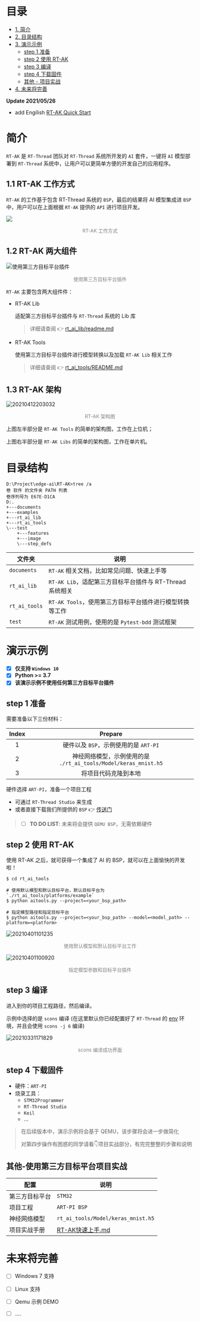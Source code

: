 # 目录

- [1. 简介](#简介)
- [2. 目录结构](#目录结构)
- [3. 演示示例](#演示示例)
  - [step 1 准备](#step-1-准备)
  - [step 2 使用 RT-AK](#step-2-使用-RT-AK)
  - [step 3 编译](#step-3-编译)
  - [step 4 下载固件](#step-4-下载固件)
  - [其他 - 项目实战](#其他-使用第三方目标平台项目实战)
- [4. 未来将完善](#未来将完善)

**Update 2021/05/26**

- add Engilish  [RT-AK Quick Start](documents/RT-AK%20Quick%20Start.md)

# 简介

`RT-AK` 是 `RT-Thread` 团队对 `RT-Thread` 系统所开发的 `AI` 套件，一键将 `AI` 模型部署到 `RT-Thread` 系统中，让用户可以更简单方便的开发自己的应用程序。

## 1.1 RT-AK 工作方式

`RT-AK` 的工作基于包含 RT-Thread 系统的 `BSP`，最后的结果将 AI 模型集成进 `BSP` 中，用户可以在上面根据 `RT-AK`  提供的 `API` 进行项目开发。

![](./documents/imgs/20210412202832.png)

<center><font size=2 color="gray">RT-AK 工作方式</font></center>

## 1.2 RT-AK 两大组件

![使用第三方目标平台插件](./documents/imgs/20210331173329.png)

<center><font size=2 color="gray">使用第三方目标平台插件</font></center>

`RT-AK` 主要包含两大组件件：

- RT-AK Lib

  适配第三方目标平台插件与 `RT-Thread` 系统的 Lib 库

  > 详细请查阅 👉 [rt_ai_lib/readme.md](./rt_ai_lib/readme.md)

- RT-AK Tools

  使用第三方目标平台插件进行模型转换以及加载 `RT-AK Lib` 相关工作

  > 详细请查阅 👉 [rt_ai_tools/README.md](./rt_ai_tools/README.md)

## 1.3 RT-AK 架构

![20210412203032](./documents/imgs/20210412203032.png)

<center><font size=2 color="gray">RT-AK 架构图</font></center>

上图左半部分是 `RT-AK Tools` 的简单的架构图，工作在上位机；

上图右半部分是 `RT-AK Libs` 的简单的架构图，工作在单片机。

# 目录结构

```shell
D:\Project\edge-ai\RT-AK>tree /a
卷 软件 的文件夹 PATH 列表
卷序列号为 E67E-D1CA
D:.
+---documents
+---examples
+---rt_ai_lib
+---rt_ai_tools
\---test
    +---features
    +---image
    \---step_defs
```

| 文件夹        | 说明                                                     |
| ------------- | -------------------------------------------------------- |
| `documents`   | `RT-AK` 相关文档，比如常见问题、快速上手等               |
| `rt_ai_lib`   | `RT-AK Lib`，适配第三方目标平台插件与 RT-Thread 系统相关 |
| `rt_ai_tools` | `RT-AK Tools`，使用第三方目标平台插件进行模型转换等工作  |
| `test`        | `RT-AK` 测试用例，使用的是 `Pytest-bdd` 测试框架         |

# 演示示例

- [x] **仅支持 `Windows 10`**
- [x] **Python >= 3.7**
- [x] **该演示示例不使用任何第三方目标平台插件**

## step 1 准备

需要准备以下三份材料：

| Index |                           Prepare                            |
| :---: | :----------------------------------------------------------: |
|   1   |            硬件以及 `BSP`，示例使用的是 `ART-PI`             |
|   2   | 神经网络模型，示例使用的是 `./rt_ai_tools/Model/keras_mnist.h5` |
|   3   |                     将项目代码克隆到本地                     |

硬件选择 `ART-PI`，准备一个项目工程

- 可通过 `RT-Thread Studio` 来生成
- 或者直接下载我们所提供的 `BSP` 👉 [传送门](http://117.143.63.254:9012/www/RT-AK/sdk-bsp-artpi.zip)

> - [ ] **TO DO LIST**: 未来将会提供 `QEMU BSP`，无需依赖硬件

## step 2 使用 RT-AK

使用 RT-AK 之后，就可获得一个集成了 AI 的 BSP，就可以在上面愉快的开发啦！

```shell
$ cd rt_ai_tools

# 使用默认模型和默认目标平台，默认目标平台为 `./rt_ai_tools/platforms/example`
$ python aitools.py --project=<your_bsp_path>

# 指定模型路径和指定目标平台
$ python aitools.py --project=<your_bsp_path> --model=<model_path> --platform=<platform>
```

![20210401101235](./documents/imgs/20210401101235.png)

<center><font size=2 color="gray">使用默认模型和默认目标平台工作</font></center>

![20210401100920](./documents/imgs/20210401100920.png)

<center><font size=2 color="gray">指定模型参数和目标平台插件</font></center>

## step 3 编译

进入到你的项目工程路径，然后编译。

示例中选择的是 `scons` 编译 (在这里默认你已经配置好了 `RT-Thread` 的 [env](https://www.rt-thread.org/document/site/#) 环境，并且会使用 `scons -j 6` 编译)

![20210331171829](./documents/imgs/20210331171829.png)

<center><font size=2 color="gray">scons 编译成功界面</font></center>

## step 4 下载固件

- 硬件：`ART-PI`
- 烧录工具：
  - `STM32Programmer`
  - `RT-Thread Studio`
  - `Keil`
  - ...

> 在后续版本中，演示示例将会基于 QEMU，该步骤将会进一步做简化
>
> 对第四步操作有困惑的同学请看👇项目实战部分，有完完整整的步骤和说明

## 其他-使用第三方目标平台项目实战

| 配置           | 说明                                           |
| -------------- | ---------------------------------------------- |
| 第三方目标平台 | `STM32`                                        |
| 项目工程       | `ART-PI BSP`                                   |
| 神经网络模型   | `rt_ai_tools/Model/keras_mnist.h5`             |
| 项目实战手册   | [RT-AK快速上手.md](documents/RT-AK快速上手.md) |

# 未来将完善

- [ ] Windows 7 支持
- [ ] Linux 支持
- [ ] Qemu 示例 DEMO
- [ ] ....

